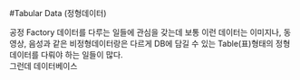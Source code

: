 #Tabular Data (정형데이터)

공정 Factory 데이터를 다루는 일들에 관심을 갖는데 보통 이런 데이터는 이미지나, 동영상, 음성과 같은 비정형데이터랑은 다르게
DB에 담길 수 있는 Table(표)형태의 정형데이터를 다뤄야 하는 일들이 많다.<br>
그런데 데이터베이스